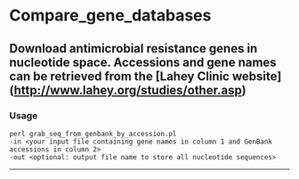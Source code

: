 # Compare_gene_databases

## Download antimicrobial resistance genes in nucleotide space. Accessions and gene names can be retrieved from the [Lahey Clinic website] (http://www.lahey.org/studies/other.asp)

### Usage
    perl grab_seq_from_genbank_by_accession.pl 
    -in <your input file containing gene names in column 1 and GenBank accessions in column 2>
    -out <optional: output file name to store all nucleotide sequences>
--------------------------------------

